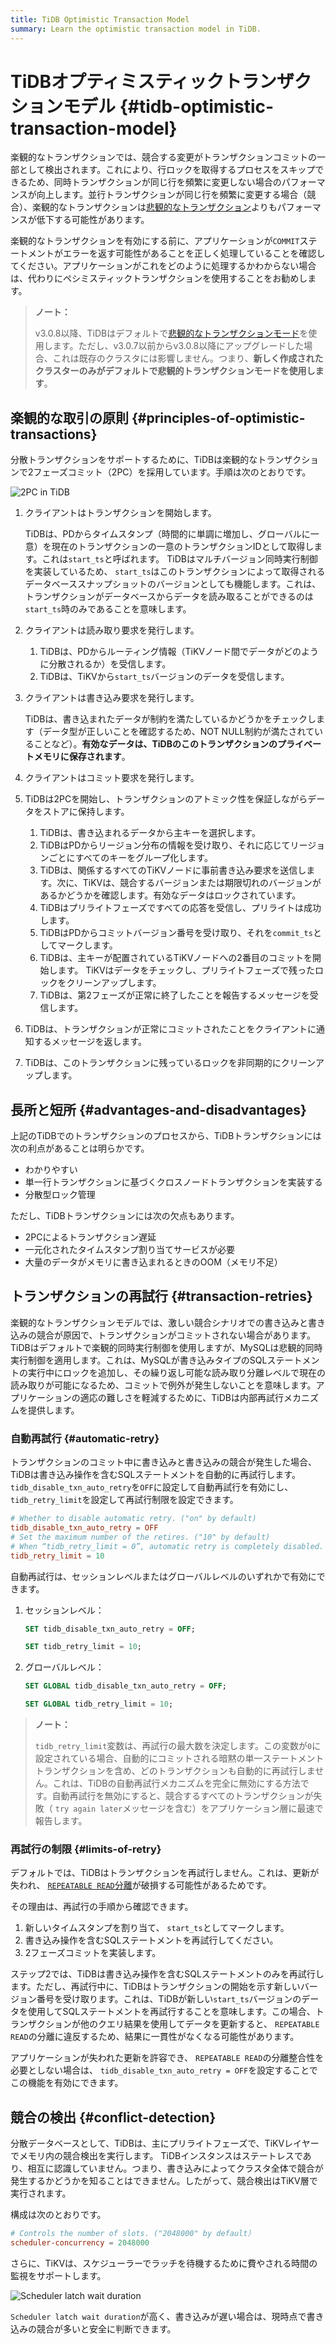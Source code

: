 ```yaml
---
title: TiDB Optimistic Transaction Model
summary: Learn the optimistic transaction model in TiDB.
---
```


# TiDBオプティミスティックトランザクションモデル {#tidb-optimistic-transaction-model}

楽観的なトランザクションでは、競合する変更がトランザクションコミットの一部として検出されます。これにより、行ロックを取得するプロセスをスキップできるため、同時トランザクションが同じ行を頻繁に変更しない場合のパフォーマンスが向上します。並行トランザクションが同じ行を頻繁に変更する場合（競合）、楽観的なトランザクションは[悲観的なトランザクション](/pessimistic-transaction.md)よりもパフォーマンスが低下する可能性があります。

楽観的なトランザクションを有効にする前に、アプリケーションが`COMMIT`ステートメントがエラーを返す可能性があることを正しく処理していることを確認してください。アプリケーションがこれをどのように処理するかわからない場合は、代わりにペシミスティックトランザクションを使用することをお勧めします。

> **ノート：**
>
> v3.0.8以降、TiDBはデフォルトで[悲観的なトランザクションモード](/pessimistic-transaction.md)を使用します。ただし、v3.0.7以前からv3.0.8以降にアップグレードした場合、これは既存のクラスタには影響しません。つまり、**新しく作成されたクラスターのみがデフォルトで悲観的トランザクションモードを使用します**。

## 楽観的な取引の原則 {#principles-of-optimistic-transactions}

分散トランザクションをサポートするために、TiDBは楽観的なトランザクションで2フェーズコミット（2PC）を採用しています。手順は次のとおりです。

![2PC in TiDB](https://docs-download.pingcap.com/media/images/docs/2pc-in-tidb.png)

1.  クライアントはトランザクションを開始します。

    TiDBは、PDからタイムスタンプ（時間的に単調に増加し、グローバルに一意）を現在のトランザクションの一意のトランザクションIDとして取得します。これは`start_ts`と呼ばれます。 TiDBはマルチバージョン同時実行制御を実装しているため、 `start_ts`はこのトランザクションによって取得されるデータベーススナップショットのバージョンとしても機能します。これは、トランザクションがデータベースからデータを読み取ることができるのは`start_ts`時のみであることを意味します。

2.  クライアントは読み取り要求を発行します。

    1.  TiDBは、PDからルーティング情報（TiKVノード間でデータがどのように分散されるか）を受信します。
    2.  TiDBは、TiKVから`start_ts`バージョンのデータを受信します。

3.  クライアントは書き込み要求を発行します。

    TiDBは、書き込まれたデータが制約を満たしているかどうかをチェックします（データ型が正しいことを確認するため、NOT NULL制約が満たされていることなど）。**有効なデータは、TiDBのこのトランザクションのプライベートメモリに保存されます**。

4.  クライアントはコミット要求を発行します。

5.  TiDBは2PCを開始し、トランザクションのアトミック性を保証しながらデータをストアに保持します。

    1.  TiDBは、書き込まれるデータから主キーを選択します。
    2.  TiDBはPDからリージョン分布の情報を受け取り、それに応じてリージョンごとにすべてのキーをグループ化します。
    3.  TiDBは、関係するすべてのTiKVノードに事前書き込み要求を送信します。次に、TiKVは、競合するバージョンまたは期限切れのバージョンがあるかどうかを確認します。有効なデータはロックされています。
    4.  TiDBはプリライトフェーズですべての応答を受信し、プリライトは成功します。
    5.  TiDBはPDからコミットバージョン番号を受け取り、それを`commit_ts`としてマークします。
    6.  TiDBは、主キーが配置されているTiKVノードへの2番目のコミットを開始します。 TiKVはデータをチェックし、プリライトフェーズで残ったロックをクリーンアップします。
    7.  TiDBは、第2フェーズが正常に終了したことを報告するメッセージを受信します。

6.  TiDBは、トランザクションが正常にコミットされたことをクライアントに通知するメッセージを返します。

7.  TiDBは、このトランザクションに残っているロックを非同期的にクリーンアップします。

## 長所と短所 {#advantages-and-disadvantages}

上記のTiDBでのトランザクションのプロセスから、TiDBトランザクションには次の利点があることは明らかです。

-   わかりやすい
-   単一行トランザクションに基づくクロスノードトランザクションを実装する
-   分散型ロック管理

ただし、TiDBトランザクションには次の欠点もあります。

-   2PCによるトランザクション遅延
-   一元化されたタイムスタンプ割り当てサービスが必要
-   大量のデータがメモリに書き込まれるときのOOM（メモリ不足）

## トランザクションの再試行 {#transaction-retries}

楽観的なトランザクションモデルでは、激しい競合シナリオでの書き込みと書き込みの競合が原因で、トランザクションがコミットされない場合があります。 TiDBはデフォルトで楽観的同時実行制御を使用しますが、MySQLは悲観的同時実行制御を適用します。これは、MySQLが書き込みタイプのSQLステートメントの実行中にロックを追加し、その繰り返し可能な読み取り分離レベルで現在の読み取りが可能になるため、コミットで例外が発生しないことを意味します。アプリケーションの適応の難しさを軽減するために、TiDBは内部再試行メカニズムを提供します。

### 自動再試行 {#automatic-retry}

トランザクションのコミット中に書き込みと書き込みの競合が発生した場合、TiDBは書き込み操作を含むSQLステートメントを自動的に再試行します。 `tidb_disable_txn_auto_retry`を`OFF`に設定して自動再試行を有効にし、 `tidb_retry_limit`を設定して再試行制限を設定できます。

```toml
# Whether to disable automatic retry. ("on" by default)
tidb_disable_txn_auto_retry = OFF
# Set the maximum number of the retires. ("10" by default)
# When “tidb_retry_limit = 0”, automatic retry is completely disabled.
tidb_retry_limit = 10
```

自動再試行は、セッションレベルまたはグローバルレベルのいずれかで有効にできます。

1.  セッションレベル：


    ```sql
    SET tidb_disable_txn_auto_retry = OFF;
    ```


    ```sql
    SET tidb_retry_limit = 10;
    ```

2.  グローバルレベル：


    ```sql
    SET GLOBAL tidb_disable_txn_auto_retry = OFF;
    ```


    ```sql
    SET GLOBAL tidb_retry_limit = 10;
    ```

> **ノート：**
>
> `tidb_retry_limit`変数は、再試行の最大数を決定します。この変数が`0`に設定されている場合、自動的にコミットされる暗黙の単一ステートメントトランザクションを含め、どのトランザクションも自動的に再試行しません。これは、TiDBの自動再試行メカニズムを完全に無効にする方法です。自動再試行を無効にすると、競合するすべてのトランザクションが失敗（ `try again later`メッセージを含む）をアプリケーション層に最速で報告します。

### 再試行の制限 {#limits-of-retry}

デフォルトでは、TiDBはトランザクションを再試行しません。これは、更新が失われ、 [`REPEATABLE READ`分離](/transaction-isolation-levels.md)が破損する可能性があるためです。

その理由は、再試行の手順から確認できます。

1.  新しいタイムスタンプを割り当て、 `start_ts`としてマークします。
2.  書き込み操作を含むSQLステートメントを再試行してください。
3.  2フェーズコミットを実装します。

ステップ2では、TiDBは書き込み操作を含むSQLステートメントのみを再試行します。ただし、再試行中に、TiDBはトランザクションの開始を示す新しいバージョン番号を受け取ります。これは、TiDBが新しい`start_ts`バージョンのデータを使用してSQLステートメントを再試行することを意味します。この場合、トランザクションが他のクエリ結果を使用してデータを更新すると、 `REPEATABLE READ`の分離に違反するため、結果に一貫性がなくなる可能性があります。

アプリケーションが失われた更新を許容でき、 `REPEATABLE READ`の分離整合性を必要としない場合は、 `tidb_disable_txn_auto_retry = OFF`を設定することでこの機能を有効にできます。

## 競合の検出 {#conflict-detection}

分散データベースとして、TiDBは、主にプリライトフェーズで、TiKVレイヤーでメモリ内の競合検出を実行します。 TiDBインスタンスはステートレスであり、相互に認識していません。つまり、書き込みによってクラスタ全体で競合が発生するかどうかを知ることはできません。したがって、競合検出はTiKV層で実行されます。

構成は次のとおりです。

```toml
# Controls the number of slots. ("2048000" by default）
scheduler-concurrency = 2048000
```

さらに、TiKVは、スケジューラーでラッチを待機するために費やされる時間の監視をサポートします。

![Scheduler latch wait duration](https://docs-download.pingcap.com/media/images/docs/optimistic-transaction-metric.png)

`Scheduler latch wait duration`が高く、書き込みが遅い場合は、現時点で書き込みの競合が多いと安全に判断できます。

